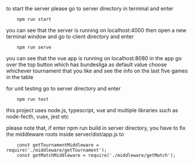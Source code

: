 to start the server please go to server directory in terminal and enter

        npm run start
you can see that the server is running on localhost:4000
then open a new terminal window and go to client directory and enter

        npm run serve
you can see that the vue app is running on localhost:8080
in the app go over the top button which has bundesliga as default value
choose whichever tournament that you like and see the info on the last five games in the table

for unit testing go to server directory and enter

        npm run test

this project uses node.js, typescript, vue
and multiple libraries such as node-fecth, vuex, jest etc

please note that, if enter npm run build in server directory, you have to fix the middleware roots inside
server/dist/app.js to

        const getTournamentMiddleware = require('./middleware/getTournament');
        const getMatchMiddleware = require('./middleware/getMatch');